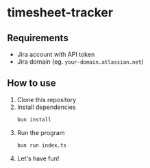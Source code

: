 # timesheet-tracker

## Requirements
- Jira account with API token
- Jira domain (eg. `your-domain.atlassian.net`)

## How to use
1. Clone this repository
2. Install dependencies
    ```bash
    bun install
    ```
3. Run the program
    ```bash
    bun run index.ts
    ```
4. Let's have fun!
